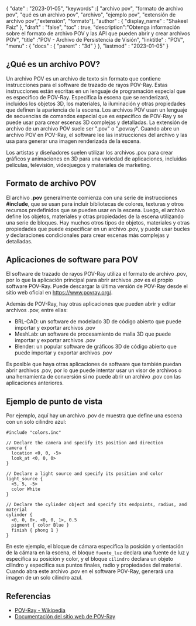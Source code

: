 
{
  "date" : "2023-01-05",
  "keywords" :[ "archivo pov", "formato de archivo pov", "qué es un archivo pov", "archivo", "ejemplo pov", "extensión de archivo pov","extensión", "formato"],
  "author" : {
    "display_name" : "Shakeel Faiz"
},
  "draft" : "false",
  "toc" : true,
  "description":"Obtenga información sobre el formato de archivo POV y las API que pueden abrir y crear archivos POV",
  "title" :"POV - Archivo de Persistencia de Visión",
  "linktitle" : "POV",
  "menu" : {
    "docs" : {
      "parent" : "3d"
}
},
  "lastmod" : "2023-01-05"
}

## ¿Qué es un archivo POV?

Un archivo POV es un archivo de texto sin formato que contiene instrucciones para el software de trazado de rayos POV-Ray. Estas instrucciones están escritas en un lenguaje de programación especial que es específico de POV-Ray. Especifica la escena que se renderizará, incluidos los objetos 3D, los materiales, la iluminación y otras propiedades que definen la apariencia de la escena. Los archivos POV usan un lenguaje de secuencias de comandos especial que es específico de POV-Ray y se puede usar para crear escenas 3D complejas y detalladas. La extensión de archivo de un archivo POV suele ser ".pov" o ".povray". Cuando abre un archivo POV en POV-Ray, el software lee las instrucciones del archivo y las usa para generar una imagen renderizada de la escena.

Los artistas y diseñadores suelen utilizar los archivos .pov para crear gráficos y animaciones en 3D para una variedad de aplicaciones, incluidas películas, televisión, videojuegos y materiales de marketing.

## Formato de archivo POV

El archivo **.pov** generalmente comienza con una serie de instrucciones **#include**, que se usan para incluir bibliotecas de colores, texturas y otros recursos predefinidos que se pueden usar en la escena. Luego, el archivo define los objetos, materiales y otras propiedades de la escena utilizando una serie de bloques. Hay muchos otros tipos de objetos, materiales y otras propiedades que puede especificar en un archivo .pov, y puede usar bucles y declaraciones condicionales para crear escenas más complejas y detalladas.

## Aplicaciones de software para POV

El software de trazado de rayos POV-Ray utiliza el formato de archivo .pov, por lo que la aplicación principal para abrir archivos .pov es el propio software POV-Ray. Puede descargar la última versión de POV-Ray desde el sitio web oficial en https://www.povray.org/.

Además de POV-Ray, hay otras aplicaciones que pueden abrir y editar archivos .pov, entre ellas:

- BRL-CAD: un software de modelado 3D de código abierto que puede importar y exportar archivos .pov
- MeshLab: un software de procesamiento de malla 3D que puede importar y exportar archivos .pov
- Blender: un popular software de gráficos 3D de código abierto que puede importar y exportar archivos .pov

Es posible que haya otras aplicaciones de software que también puedan abrir archivos .pov, por lo que puede intentar usar un visor de archivos o una herramienta de conversión si no puede abrir un archivo .pov con las aplicaciones anteriores.

## Ejemplo de punto de vista

Por ejemplo, aquí hay un archivo .pov de muestra que define una escena con un solo cilindro azul:

```
#include "colors.inc" 

// Declare the camera and specify its position and direction
camera {
  location <0, 0, -5>
  look_at <0, 0, 0>
}

// Declare a light source and specify its position and color
light_source {
  <5, 5, -5>
  color White
}

// Declare the cylinder object and specify its endpoints, radius, and material
cylinder {
  <0, 0, 0>, <0, 0, 1>, 0.5
  pigment { color Blue }
  finish { phong 1 }
}

```

En este ejemplo, el bloque de cámara especifica la posición y orientación de la cámara en la escena, el bloque `fuente_luz` declara una fuente de luz y especifica su posición y color, y el bloque `cilindro` declara un objeto cilindro y especifica sus puntos finales, radio y propiedades del material. Cuando abra este archivo .pov en el software POV-Ray, generará una imagen de un solo cilindro azul.

## Referencias
* [POV-Ray - Wikipedia](https://en.wikipedia.org/wiki/POV-Ray)
* [Documentación del sitio web de POV-Ray](http://www.povray.org/documentation/)

